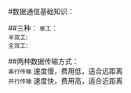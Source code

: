 #数据通信基础知识：

##三种：
`单工`：  
`半双工`:  
`全双工`:  

##两种数据传输方式：  
`串行传输` 速度慢，费用低，适合远距离  
`并行传输` 速度快，费用高，适合近距离 
